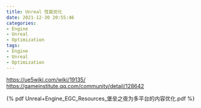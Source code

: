 ```yaml
---
title: Unreal 性能优化
date: 2021-12-30 20:55:46
categories:
- Engine
- Unreal
- Optimization
tags:
- Engine
- Unreal
- Optimization
---
```


https://ue5wiki.com/wiki/19135/
https://gameinstitute.qq.com/community/detail/128642

{% pdf Unreal+Engine_EGC_Resources_堡垒之夜为多平台的内容优化.pdf %}